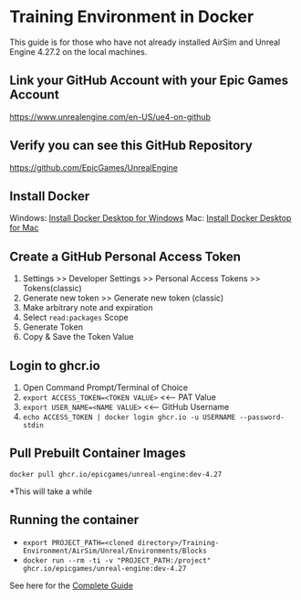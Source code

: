 # Training Environment in Docker

This guide is for those who have not already installed AirSim and Unreal Engine
4.27.2 on the local machines.

## Link your GitHub Account with your Epic Games Account

<https://www.unrealengine.com/en-US/ue4-on-github>

## Verify you can see this GitHub Repository

<https://github.com/EpicGames/UnrealEngine>

## Install Docker

Windows: [Install Docker Desktop for Windows](https://docs.docker.com/docker-for-windows/install/)
Mac: [Install Docker Desktop for Mac](https://docs.docker.com/docker-for-mac/install/)

## Create a GitHub Personal Access Token

   1. Settings >> Developer Settings >> Personal Access Tokens >> Tokens(classic)
   2. Generate new token >> Generate new token (classic)
   3. Make arbitrary note and expiration
   4. Select `read:packages` Scope
   5. Generate Token
   6. Copy & Save the Token Value

## Login to ghcr.io

   1. Open Command Prompt/Terminal of Choice
   2. `export ACCESS_TOKEN=<TOKEN VALUE>` <<-- PAT Value
   3. `export USER_NAME=<NAME VALUE>` <<-- GitHub Username
   4. `echo ACCESS_TOKEN | docker login ghcr.io -u USERNAME --password-stdin`

## Pull Prebuilt Container Images

`docker pull ghcr.io/epicgames/unreal-engine:dev-4.27`

*This will take a while

## Running the container

* `export PROJECT_PATH=<cloned directory>/Training-Environment/AirSim/Unreal/Environments/Blocks`
* `docker run --rm -ti -v "PROJECT_PATH:/project" ghcr.io/epicgames/unreal-engine:dev-4.27`

See here for the [Complete Guide](https://docs.unrealengine.com/4.27/en-US/SharingAndReleasing/Containers/)
